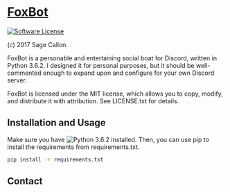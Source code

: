 # [FoxBot](https://github.com/FoxHub/FoxBot)

[![Software License](https://img.shields.io/badge/license-MIT-brightgreen.svg)](http://opensource.org/licenses/MIT)

(c) 2017 Sage Callon.

FoxBot is a personable and entertaining social boat for Discord, written
in Python 3.6.2. I designed it for personal purposes, but it should be
well-commented enough to expand upon and configure for your own Discord
server.

FoxBot is licensed under the MIT license, which allows you to copy,
modify, and distribute it with attribution. See LICENSE.txt for details.


## Installation and Usage

Make sure you have ![Python 3.6.2](https://www.python.org/downloads/) installed.
Then, you can use pip to install the requirements from requirements.txt.

```bash
pip install -r requirements.txt
```

## Contact

